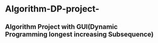# Algorithm-DP-project-
## Algorithm Project with GUI(Dynamic Programming longest increasing Subsequence)

